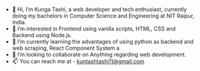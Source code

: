 - 👋 Hi, I’m Kunga Tashi, a web developer and tech enthusiast, currently doing my bachelors in Computer Science and Engineering at NIT Raipur, India.
- 👀 I’m interested in Frontend using vanilla scripts, HTML, CSS and Backend using Node.js. 
- 🌱 I’m currently learning the advantages of using python as backend and web scraping, React Component System a
- 💞️ I’m looking to collaborate on Anything regarding web development.
- 📫 You can reach me at - kuntashtashi11@gmail.com 

<!---
Kuntash/Kuntash is a ✨ special ✨ repository because its `README.md` (this file) appears on your GitHub profile.
You can click the Preview link to take a look at your changes.
--->
